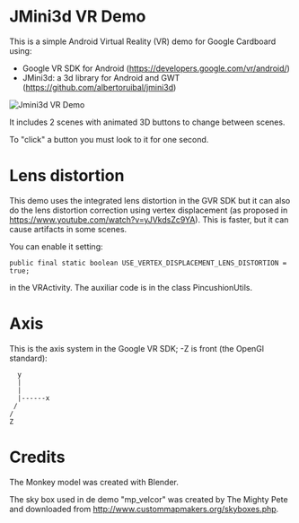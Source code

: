 JMini3d VR Demo
===============
This is a simple Android Virtual Reality (VR) demo for Google Cardboard using:

* Google VR SDK for Android (https://developers.google.com/vr/android/)
* JMini3d: a 3d library for Android and GWT (https://github.com/albertoruibal/jmini3d)

![Jmini3d VR Demo](https://raw.githubusercontent.com/albertoruibal/jmini3d-vr-demo/master/img/demo.jpeg)

It includes 2 scenes with animated 3D buttons to change between scenes.

To "click" a button you must look to it for one second.

Lens distortion
===============
This demo uses the integrated lens distortion in the GVR SDK but it can also do the lens distortion
correction using vertex displacement (as proposed in https://www.youtube.com/watch?v=yJVkdsZc9YA).
This is faster, but it can cause artifacts in some scenes. 

You can enable it setting:
```
public final static boolean USE_VERTEX_DISPLACEMENT_LENS_DISTORTION = true;
```
in the VRActivity. The auxiliar code is in the class PincushionUtils. 


Axis
====
This is the axis system in the Google VR SDK; -Z is front (the OpenGl standard):

```
  y
  |  
  |
  |------x
 /
/
Z
```

Credits
=======
The Monkey model was created with Blender.

The sky box used in de demo "mp_velcor" was created by The Mighty Pete and downloaded from http://www.custommapmakers.org/skyboxes.php.